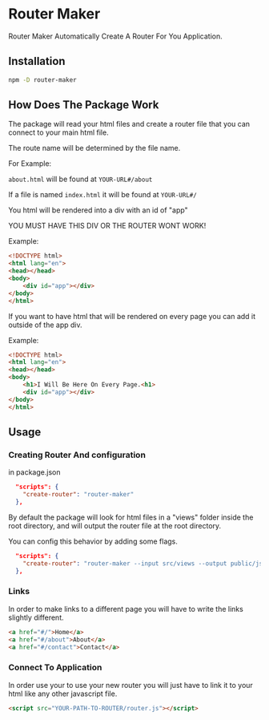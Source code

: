 # Router Maker
Router Maker Automatically Create A Router For You Application.

## Installation
```bash
npm -D router-maker
```

## How Does The Package Work
The package will read your html files and create a router file that you can connect to your main html file.

The route name will be determined by the file name.

For Example:

`about.html` will be found at `YOUR-URL#/about`

If a file is named `index.html` it will be found at `YOUR-URL#/`

You html will be rendered into a div with an id of "app"

YOU MUST HAVE THIS DIV OR THE ROUTER WONT WORK!

Example:
```html
<!DOCTYPE html>
<html lang="en">
<head></head>
<body>
    <div id="app"></div>
</body>
</html>
```

If you want to have html that will be rendered on every page you can add it outside of the app div.

Example:
```html
<!DOCTYPE html>
<html lang="en">
<head></head>
<body>
    <h1>I Will Be Here On Every Page.<h1>
    <div id="app"></div>
</body>
</html>
```


## Usage
### Creating Router And configuration
in package.json
```json
  "scripts": {
    "create-router": "router-maker"
  },
```

By default the package will look for html files in a "views" folder inside the root directory, and will output the router  file at the root directory.

You can config this behavior by adding some flags.

```json
  "scripts": {
    "create-router": "router-maker --input src/views --output public/js"
  },
```
### Links
In order to make links to a different page you will have to write the links slightly different.
```html
<a href="#/">Home</a>
<a href="#/about">About</a>
<a href="#/contact">Contact</a>
```

### Connect To Application
In order use your to use your new router you will just have to link it to your html like any other javascript file.
```html
<script src="YOUR-PATH-TO-ROUTER/router.js"></script>
```